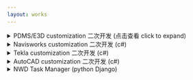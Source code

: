 ```yaml
---
layout: works
---
```


<details>
    <summary>PDMS/E3D customization 二次开发 (点击查看 click to expand)</summary>
    <br>
    <div class="image"><img src="/media/pdms-jtools.png" alt=""></div>
    <h4>1. Engineering design review (pml pmlnet c#)</h4>
    <a>This addin use both pml and pml.net. The form was written in pml and the colorful gridview was written in c#.</a>
    <div class="image"><img src="/media/pdms-design-review.png" alt=""></div>
    <h4>2. Powerlist (pml)</h4>
    <a>A powerful tool to replace the system list tool, You can use this tool to search, add colmuns, subtotal and export.</a>
    <div class="image"><img src="/media/pdms-powerlist.png" alt=""></div>
    <h4>3. Support check (pml)</h4>
    <a>Show support displacement and other info according to stress calculation.</a>
    <div class="image"><img src="/media/pdms-supportcheck.png" alt=""></div>
    <h4>4. Support mto export (pml)</h4>
    <a>Export support mto.</a>
    <div class="image"><img src="/media/pdms-support_mto.png" alt=""></div>
    <h4>5. Other addins</h4>
    <div class="image"><img src="/media/pdms-isodraft.png" alt=""></div>
    <div class="image"><img src="/media/pdms-isorevision.png" alt=""></div>
    <div class="image"><img src="/media/pdms-history.png" alt=""></div>
    <div class="image"><img src="/media/pdms-quicksection.png" alt=""></div>
    <h4>6. Other macros</h4>
    <div class="image"><img src="/media/pdms-macros.png" alt=""></div>
</details>

<details>
    <summary>Navisworks customization 二次开发 (c#)</summary>
    <br>
    <h4>a plugin to load a list contains transforms / load files from a directory and keep the directory structure in nwd file</h4>
    <div class="image"><img src="/media/navis-jtools.png" alt=""></div>
    <div class="image"><img src="/media/navis-jtools-code.png" alt=""></div>
</details>

<details>
    <summary>Tekla customization 二次开发 (c#)</summary>
    <br>
    <h4>Tool set for tekla, including a commandline, custom component loader...</h4>
    <div class="image"><img src="/media/tekla-jtools1.jpg" alt=""></div>
    <div class="image"><img src="/media/tekla-jtools2.jpg" alt=""></div>
</details>

<details>
    <summary>AutoCAD customization 二次开发 (c#)</summary>
    <br>
    <h4>Batch replace/delete/move/copy/substring text in AutoCAD.</h4>
    <div class="image"><img src="/media/autocad-jtools1.jpg" alt=""></div>
    <br>
    <h4>Batch plot to pdf in AutoCAD.</h4>
    <div class="image"><img src="/media/autocad-jtools2.jpg" alt=""></div>
</details>

<details>
    <summary>NWD Task Manager (python Django)</summary>
    <br>
    <h4>Export nwd file from PDMS/E3D based on schedule.</h4>
    <div class="image"><img src="/media/django-nwd0.jpg" alt=""></div>
    <div class="image"><img src="/media/django-nwd1.jpg" alt=""></div>
    <div class="image"><img src="/media/django-nwd2.jpg" alt=""></div>
</details>
